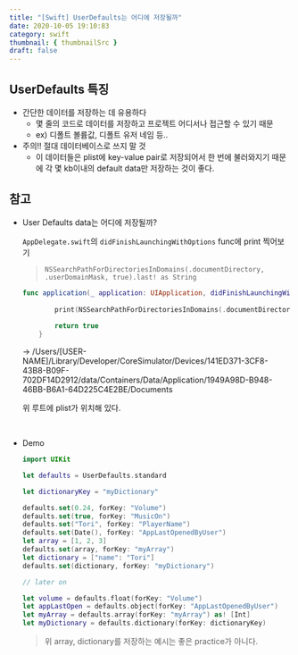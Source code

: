 ```yaml
---
title: "[Swift] UserDefaults는 어디에 저장될까"
date: 2020-10-05 19:10:83
category: swift
thumbnail: { thumbnailSrc }
draft: false
---
```


## UserDefaults 특징

- 간단한 데이터를 저장하는 데 유용하다
    - 몇 줄의 코드로 데이터를 저장하고 프로젝트 어디서나 접근할 수 있기 때문
    - ex) 디폴트 볼륨값, 디폴트 유저 네임 등..
- 주의!! 절대 데이터베이스로 쓰지 말 것
    - 이 데이터들은 plist에 key-value pair로 저장되어서 한 번에 불러와지기 때문에 각 몇 kb이내의 default data만 저장하는 것이 좋다.

## 참고

- User Defaults data는 어디에 저장될까?

    `AppDelegate.swift`의 `didFinishLaunchingWithOptions` func에 print 찍어보기

    > `NSSearchPathForDirectoriesInDomains(.documentDirectory, .userDomainMask, true).last! as String`

    ```swift
    func application(_ application: UIApplication, didFinishLaunchingWithOptions launchOptions: [UIApplication.LaunchOptionsKey: Any]?) -> Bool {
            
            print(NSSearchPathForDirectoriesInDomains(.documentDirectory, .userDomainMask, true).last! as String)
            
            return true
        }
    ```

    → /Users/[USER-NAME]/Library/Developer/CoreSimulator/Devices/141ED371-3CF8-43B8-B09F-702DF14D2912/data/Containers/Data/Application/1949A98D-B948-46BB-B6A1-64D225C4E2BE/Documents

    위 루트에 plist가 위치해 있다.

<br>

- Demo

    ```swift
    import UIKit

    let defaults = UserDefaults.standard

    let dictionaryKey = "myDictionary"

    defaults.set(0.24, forKey: "Volume")
    defaults.set(true, forKey: "MusicOn")
    defaults.set("Tori", forKey: "PlayerName")
    defaults.set(Date(), forKey: "AppLastOpenedByUser")
    let array = [1, 2, 3]
    defaults.set(array, forKey: "myArray")
    let dictionary = ["name": "Tori"]
    defaults.set(dictionary, forKey: "myDictionary")

    // later on

    let volume = defaults.float(forKey: "Volume")
    let appLastOpen = defaults.object(forKey: "AppLastOpenedByUser")
    let myArray = defaults.array(forKey: "myArray") as! [Int]
    let myDictionary = defaults.dictionary(forKey: dictionaryKey)
    ```

    > 위 array, dictionary를 저장하는 예시는 좋은 practice가 아니다.

<br>

<br>
